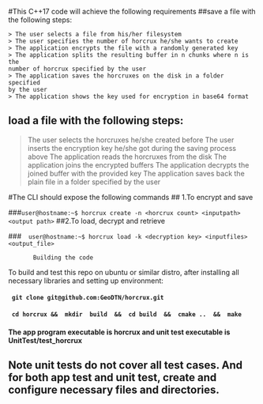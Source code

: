 #This C++17 code will achieve the following requirements
##save a file with the following steps:
```
> The user selects a file from his/her filesystem
> The user specifies the number of horcrux he/she wants to create
> The application encrypts the file with a randomly generated key
> The application splits the resulting buffer in n chunks where n is the
number of horcrux specified by the user
> The application saves the horcruxes on the disk in a folder specified
by the user
> The application shows the key used for encryption in base64 format
```
## load a file with the following steps:
> The user selects the horcruxes he/she created before
> The user inserts the encryption key he/she got during the saving
process above
> The application reads the horcruxes from the disk
> The application joins the encrypted buffers
> The application decrypts the joined buffer with the provided key
> The application saves back the plain file in a folder specified by the
user

#The CLI should expose the following commands
               ## 1.To encrypt and save

###``` user@hostname:~$ horcrux create -n <horcrux count> <inputpath> <output path> ```
                ##2.To load, decrypt and retrieve
  
###```  user@hostname:~$ horcrux load -k <decryption key> <inputfiles> <output_file>```

           Building the code
To build and test this repo on ubuntu or similar distro, after installing all necessary libraries and setting up environment:
#### ``` git clone git@github.com:GeoDTN/horcrux.git```
#### ``` cd horcrux &&  mkdir  build  &&  cd build  &&  cmake ..  &&  make```
#### The app program executable is horcrux and unit test executable is  UnitTest/test_horcrux
## Note unit tests do not cover all test cases. And for  both app test and unit test, create and configure necessary files and directories.
